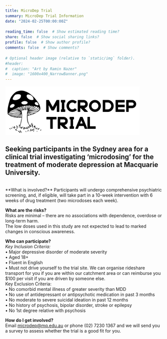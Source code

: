 ```yaml
---
title: MicroDep Trial
summary: MicroDep Trial Information
date: "2024-02-25T00:00:00Z"

reading_time: false  # Show estimated reading time?
share: false  # Show social sharing links?
profile: false  # Show author profile?
comments: false  # Show comments?

# Optional header image (relative to `static/img` folder).
#header:
#  caption: "Art by Ramin Nazer"
#  image: "1600x400_NarrowBanner.png"
---
```


![MicroDep](microdep_logo.png)

## Seeking participants in the Sydney area for a clinical trial investigating ‘microdosing’ for the treatment of moderate depression at Macquarie University.

<br />
**What is involved?**  
Participants will undergo comprehensive psychiatric screening, and, if eligible, will take part in a 10-week intervention with 6 weeks of drug treatment (two microdoses each week).   

**What are the risks?**  
Risks are minimal – there are no associations with dependence, overdose or long-term harm.   
The low doses used in this study are not expected to lead to marked changes in conscious awareness.  

**Who can participate?**  
_Key Inclusion Criteria:_  
•	Major depressive disorder of moderate severity  
•	Aged 18+  
•	Fluent in English  
•	Must not drive yourself to the trial site. We can organise rideshare transport for you if you are within our catchment area or can reimburse you $100 per visit if you are driven by someone else.  
Key Exclusion Criteria:  
•	No comorbid mental illness of greater severity than MDD  
•	No use of antidepressant or antipsychotic medication in past 3 months  
•	No moderate to severe suicidal ideation in past 12 months  
•	No history of psychosis, bipolar disorder, stroke or epilepsy  
•	No 1st degree relative with psychosis   

**How do I get involved?**  
Email microdep@mq.edu.au or phone (02) 7230 1367 and we will send you a survey to assess whether the trial is a good fit for you. 

